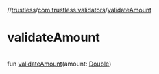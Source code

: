 //[trustless](../../index.md)/[com.trustless.validators](index.md)/[validateAmount](validate-amount.md)

# validateAmount

\
fun [validateAmount](validate-amount.md)(amount: [Double](https://kotlinlang.org/api/latest/jvm/stdlib/kotlin/-double/index.html))
